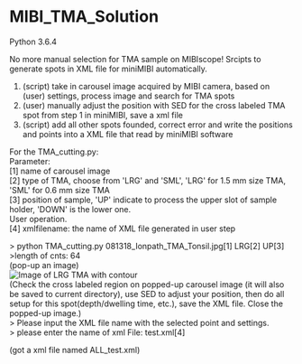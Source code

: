 # MIBI_TMA_Solution
Python 3.6.4

No more manual selection for TMA sample on MIBIscope! Srcipts to generate spots in XML file for miniMIBI automatically.

1. (script) take in carousel image acquired by MIBI camera, based on (user) settings, process image and search for TMA spots  
2. (user) manually adjust the position with SED for the cross labeled TMA spot from step 1 in miniMIBI, save a xml file  
3. (script) add all other spots founded, correct error and write the positions and points into a XML file that read by miniMIBI software  
  
For the TMA_cutting.py:  
Parameter:   
[1] name of carousel image  
[2] type of TMA, choose from 'LRG' and 'SML', 'LRG' for 1.5 mm size TMA, 'SML' for 0.6 mm size TMA     
[3] position of sample, 'UP' indicate to process the upper slot of sample holder, 'DOWN' is the lower one.  
User operation.  
[4] xmlfilename: the name of XML file generated in user step  
  
\> python TMA_cutting.py 081318_Ionpath_TMA_Tonsil.jpg[1] LRG[2] UP[3]  
\>length of cnts: 64   
(pop-up an image)   
![Image of LRG TMA with contour](https://github.com/yunhaoBai/MIBI_TMA_Solution/blob/master/Sample_TMA_LRG_contour.png)  
(Check the cross labeled region on popped-up carousel image (it will also be saved to current directory), use SED to adjust your position, then do all setup for this spot(depth/dwelling time, etc.), save the XML file. Close the popped-up image.)  
\> Please input the XML file name with the selected point and settings.  
\> please enter the name of xml File: test.xml[4]  
  
(got a xml file named ALL_test.xml)
